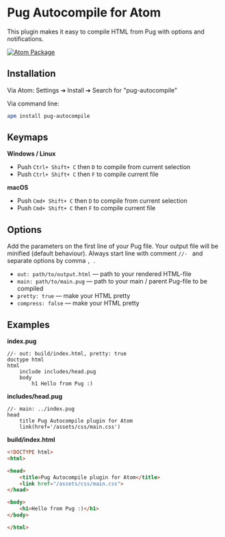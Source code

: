 
# Pug Autocompile for Atom

This plugin makes it easy to compile HTML from Pug with options and notifications.

[![Atom Package](https://img.shields.io/apm/dm/pug-autocompile.svg?style=flat-square)](https://atom.io/packages/pug-autocompile)

## Installation

Via Atom: Settings ➔ Install ➔ Search for "pug-autocompile"

Via command line:

```sh
apm install pug-autocompile
```

## Keymaps

**Windows / Linux**

- Push `Ctrl+ Shift+ C` then `D` to compile from current selection
- Push `Ctrl+ Shift+ C` then `F` to compile current file

**macOS**

- Push `Cmd+ Shift+ C` then `D` to compile from current selection
- Push `Cmd+ Shift+ C` then `F` to compile current file

## Options

Add the parameters on the first line of your Pug file.
Your output file will be minified (default behaviour).
Always start line with comment `//- ` and separate options by comma `, `.

- `out: path/to/output.html` — path to your rendered HTML-file
- `main: path/to/main.pug` — path to your main / parent Pug-file to be compiled
- `pretty: true` — make your HTML pretty
- `compress: false` — make your HTML pretty

## Examples

**index.pug**

```
//- out: build/index.html, pretty: true
doctype html
html
    include includes/head.pug
    body
        h1 Hello from Pug :)
```

**includes/head.pug**

```
//- main: ../index.pug
head
    title Pug Autocompile plugin for Atom
    link(href='/assets/css/main.css')
```

**build/index.html**

```html
<!DOCTYPE html>
<html>

<head>
    <title>Pug Autocompile plugin for Atom</title>
    <link href="/assets/css/main.css">
</head>

<body>
    <h1>Hello from Pug :)</h1>
</body>

</html>
```
